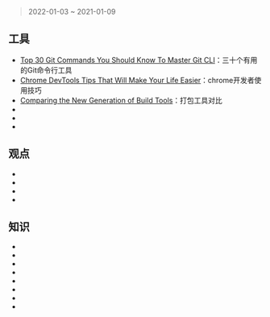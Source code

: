 > 2022-01-03 ~ 2021-01-09

## 工具

* [Top 30 Git Commands You Should Know To Master Git CLI](https://levelup.gitconnected.com/top-30-git-commands-you-should-know-to-master-git-cli-f04e041779bc)：三十个有用的Git命令行工具
* [Chrome DevTools Tips That Will Make Your Life Easier](https://betterprogramming.pub/5-chrome-devtools-tips-that-will-make-your-life-easier-92e46cebb3f8)：chrome开发者使用技巧
* [Comparing the New Generation of Build Tools](https://css-tricks.com/comparing-the-new-generation-of-build-tools/)：打包工具对比
* []()
* []()
* []()

## 观点
* []()
* []()
* []()
* []()

## 知识

* []()
* []()
* []()
* []()
* []()
* []()
* []()
* []()